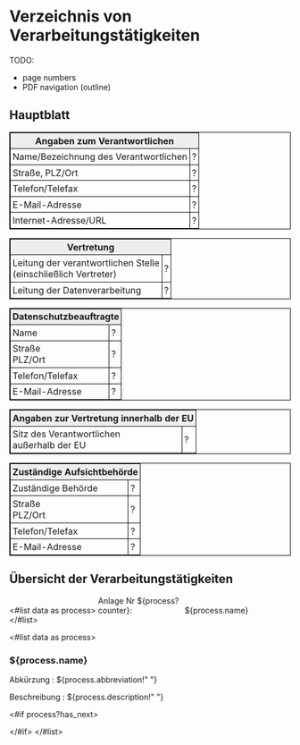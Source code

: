<style>
  table {
    width: 100%;
    border-collapse: collapse;
    margin-bottom: 3mm;
  }
  table, th, td {
    border: 1pt solid black;
  }
  th, td {
    padding: 1mm;
  }
  th {
    background-color: #eee;
  }
  
  div.pagebreak {
    page-break-after: always;
  }
</style>

# Verzeichnis von Verarbeitungstätigkeiten

TODO:

 * page numbers
 * PDF navigation (outline) 

## Hauptblatt

<table>
  <thead>
    <tr>
      <th colspan="2">Angaben zum Verantwortlichen</th>
    </tr>
  </thead>
  <tbody>
    <tr>
      <td>Name/Bezeichnung des Verantwortlichen</td>
      <td>?</td>
    </tr>
    <tr>
      <td>Straße, PLZ/Ort</td>
      <td>?</td>
    </tr>
    <tr>
      <td>Telefon/Telefax</td>
      <td>?</td>
    </tr>
    <tr>
      <td>E-Mail-Adresse</td>
      <td>?</td>
    </tr>
    <tr>
      <td>Internet-Adresse/URL</td>
      <td>?</td>
    </tr>
  </tbody>
</table>

<table>
  <thead>
    <tr>
      <th colspan="2">Vertretung</th>
    </tr>
  </thead>
  <tbody>
    <tr>
      <td>Leitung der verantwortlichen Stelle<br/>(einschließlich Vertreter)</td>
      <td>?</td>
    </tr>
    <tr>
      <td>Leitung der Datenverarbeitung</td>
      <td>?</td>
    </tr>
  </tbody>
</table>

<table>
  <thead>
    <tr>
      <th colspan="2">Datenschutzbeauftragte</th>
    </tr>
  </thead>
  <tbody>
    <tr>
      <td>Name</td>
      <td>?</td>
    </tr>
    <tr>
      <td>Straße<br/>PLZ/Ort</td>
      <td>?</td>
    </tr>
    <tr>
      <td>Telefon/Telefax</td>
      <td>?</td>
    </tr>
    <tr>
      <td>E-Mail-Adresse</td>
      <td>?</td>
    </tr>
  </tbody>
</table>

<table>
  <thead>
    <tr>
      <th colspan="2">Angaben zur Vertretung innerhalb der EU</th>
    </tr>
  </thead>
  <tbody>
    <tr>
      <td>Sitz des Verantwortlichen<br/>außerhalb der EU</td>
      <td>?</td>
    </tr>
  </tbody>
</table>

<table>
  <thead>
    <tr>
      <th colspan="2">Zuständige Aufsichtbehörde</th>
    </tr>
  </thead>
  <tbody>
    <tr>
      <td>Zuständige Behörde</td>
      <td>?</td>
    </tr>
    <tr>
      <td>Straße<br/>PLZ/Ort</td>
      <td>?</td>
    </tr>
    <tr>
      <td>Telefon/Telefax</td>
      <td>?</td>
    </tr>
    <tr>
      <td>E-Mail-Adresse</td>
      <td>?</td>
    </tr>
  </tbody>
</table>

<div class="pagebreak"></div>

## Übersicht der Verarbeitungstätigkeiten

<#list data as process>
<span style="display:inline-block; width: 4cm;">Anlage Nr ${process?counter}:</span> ${process.name}  
</#list>

<div class="pagebreak"></div>

<#list data as process>
### ${process.name}

Abkürzung
: ${process.abbreviation!"&nbsp;"}

Beschreibung
: ${process.description!"&nbsp;"}


<#if process?has_next>

<div class="pagebreak"></div>

</#if>
</#list>


